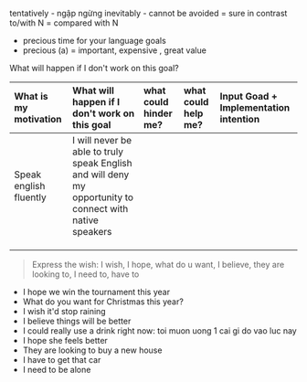 tentatively - ngập ngừng
inevitably - cannot be avoided = sure
in contrast to/with N = compared with N


- precious time for your language goals
- precious (a) = important, expensive , great value


What will happen if I don't work on this goal?

|What is my motivation|What will happen if I don't work on this goal|what could hinder me?|what could help me?|Input Goad + Implementation intention|
|:-----|:-----|:-----|:-----|:-----|
|Speak english fluently|I will never be able to truly speak English and will deny my opportunity to connect with native speakers|      |      |      |
|      |      |      |      |      |
|      |      |      |      |      |
|      |      |      |      |      |


> Express the wish: I wish, I hope, what do u want, I believe, they are looking to, I need to, have to
- I hope we win the tournament this year
- What do you want for Christmas this year?
- I wish it'd stop raining
- I believe things will be better
- I could really use a drink right now: toi muon uong 1 cai gi do vao luc nay
- I hope she feels better
- They are looking to buy a new house 
- I have to get that car
- I need to be alone